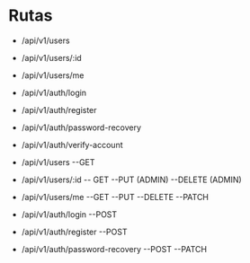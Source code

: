 # Rutas

- /api/v1/users
- /api/v1/users/:id
- /api/v1/users/me
- /api/v1/auth/login
- /api/v1/auth/register
- /api/v1/auth/password-recovery
- /api/v1/auth/verify-account

- /api/v1/users
--GET 

- /api/v1/users/:id
-- GET 
--PUT (ADMIN)
--DELETE (ADMIN)

- /api/v1/users/me
--GET 
--PUT 
--DELETE
--PATCH

- /api/v1/auth/login
--POST

- /api/v1/auth/register
--POST

- /api/v1/auth/password-recovery
--POST
--PATCH